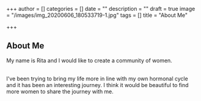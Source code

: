 +++
author = []
categories = []
date = ""
description = ""
draft = true
image = "/images/img_20200606_180533719-1.jpg"
tags = []
title = "About Me"

+++
## About Me

My name is Rita and I would like to create a community of women. 

<br> I've been trying to bring my life more in line with my own hormonal cycle and it has been an interesting journey. I think it would be beautiful to find more women to share the journey with me.